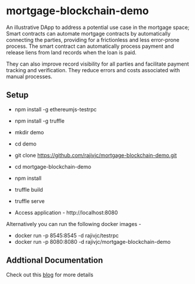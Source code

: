 # mortgage-blockchain-demo
An illustrative DApp to address a potential use case in the mortgage space; Smart contracts can automate mortgage contracts by automatically connecting the parties, providing for a frictionless and less error-prone process. The smart contract can automatically process payment and release liens from land records when the loan is paid.

They can also improve record visibility for all parties and facilitate payment tracking and verification. They reduce errors and costs associated with manual processes.

## Setup 
- npm install -g ethereumjs-testrpc 
- npm install -g truffle
- mkdir demo
- cd demo
- git clone https://github.com/rajivjc/mortgage-blockchain-demo.git
- cd mortgage-blockchain-demo
- npm install
- truffle build
- truffle serve

- Access application - http://localhost:8080

Alternatively you can run the following docker images -

- docker run -p 8545:8545 -d rajivjc/testrpc
- docker run -p 8080:8080 -d rajivjc/mortgage-blockchain-demo

## Addtional Documentation
Check out this [blog](https://medium.com/@rajiv.cheriyan/lets-get-started-with-your-first-ethereum-dapp-f09feb59dd78) for more details
